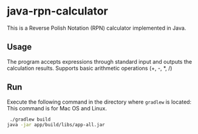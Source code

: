 # java-rpn-calculator

This is a Reverse Polish Notation (RPN) calculator implemented in Java.

## Usage
The program accepts expressions through standard input and outputs the calculation results.
Supports basic arithmetic operations (+, -, *, /)

## Run
Execute the following command in the directory where `gradlew` is located:
This command is for Mac OS and Linux.
```bash
 ./gradlew build
java -jar app/build/libs/app-all.jar
 ```
